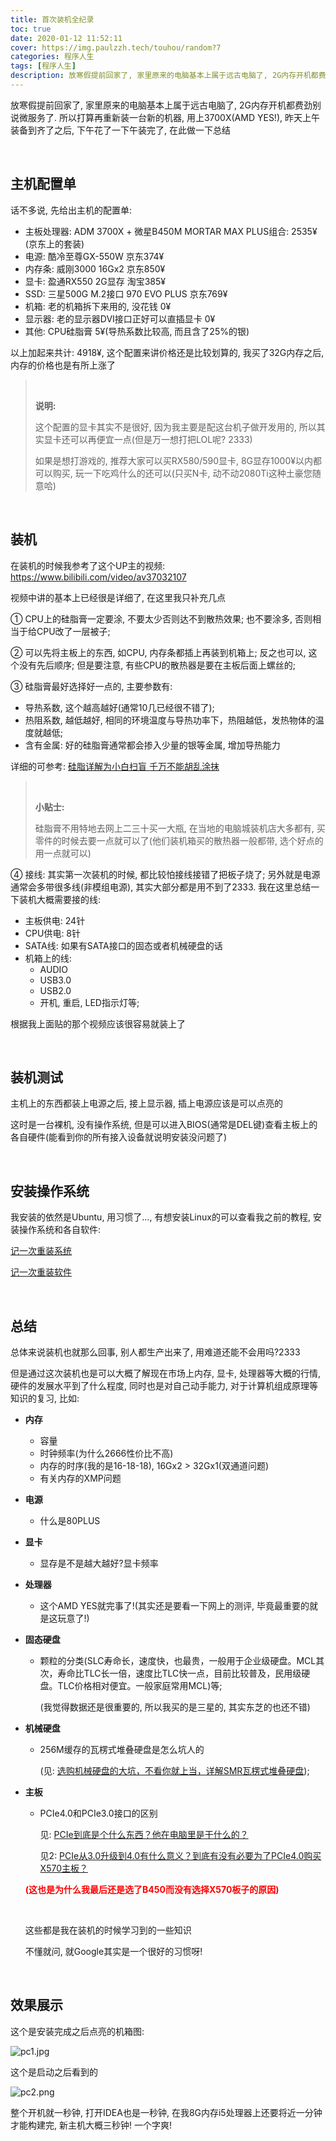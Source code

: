 ```yaml
---
title: 首次装机全纪录
toc: true
date: 2020-01-12 11:52:11
cover: https://img.paulzzh.tech/touhou/random?7
categories: 程序人生
tags: [程序人生]
description: 放寒假提前回家了, 家里原来的电脑基本上属于远古电脑了, 2G内存开机都费劲别说微服务了. 所以打算再重新装一台新的机器, 用上3700X(AMD YES!), 昨天下午花了一下午装完了, 在此做一下总结
---
```


放寒假提前回家了, 家里原来的电脑基本上属于远古电脑了, 2G内存开机都费劲别说微服务了. 所以打算再重新装一台新的机器, 用上3700X(AMD YES!), 昨天上午装备到齐了之后, 下午花了一下午装完了, 在此做一下总结

<br/>

<!--more-->

## 主机配置单

话不多说, 先给出主机的配置单:

-   主板处理器: ADM 3700X + 微星B450M MORTAR MAX PLUS组合: 2535¥(京东上的套装)
-   电源: 酷冷至尊GX-550W 京东374¥
-   内存条: 威刚3000 16Gx2 京东850¥
-   显卡: 盈通RX550 2G显存 淘宝385¥
-   SSD: 三星500G M.2接口 970 EVO PLUS 京东769¥
-   机箱: 老的机箱拆下来用的, 没花钱 0¥
-   显示器: 老的显示器DVI接口正好可以直插显卡 0¥
-   其他: CPU硅脂膏 5¥(导热系数比较高, 而且含了25%的银)

以上加起来共计: 4918¥, 这个配置来讲价格还是比较划算的, 我买了32G内存之后, 内存的价格也是有所上涨了

><br/>
>
>**说明:**
>
>这个配置的显卡其实不是很好, 因为我主要是配这台机子做开发用的, 所以其实显卡还可以再便宜一点(但是万一想打把LOL呢? 2333)
>
>如果是想打游戏的, 推荐大家可以买RX580/590显卡, 8G显存1000¥以内都可以购买, 玩一下吃鸡什么的还可以(只买N卡, 动不动2080Ti这种土豪您随意哈)

<br/>

## 装机

在装机的时候我参考了这个UP主的视频: https://www.bilibili.com/video/av37032107

视频中讲的基本上已经很是详细了, 在这里我只补充几点

① CPU上的硅脂膏一定要涂, 不要太少否则达不到散热效果; 也不要涂多, 否则相当于给CPU改了一层被子;

② 可以先将主板上的东西, 如CPU, 内存条都插上再装到机箱上; 反之也可以, 这个没有先后顺序; 但是要注意, 有些CPU的散热器是要在主板后面上螺丝的;

③ 硅脂膏最好选择好一点的, 主要参数有:

-   导热系数, 这个越高越好(通常10几已经很不错了);
-   热阻系数, 越低越好, 相同的环境温度与导热功率下，热阻越低，发热物体的温度就越低;
-   含有金属: 好的硅脂膏通常都会掺入少量的银等金属, 增加导热能力

详细的可参考: [硅脂详解为小白扫盲 千万不能胡乱涂抹](http://cooler.zol.com.cn/317/3176568_all.html)

><br/>
>
>**小贴士:**
>
>硅脂膏不用特地去网上二三十买一大瓶, 在当地的电脑城装机店大多都有, 买零件的时候去要一点就可以了(他们装机箱买的散热器一般都带, 选个好点的用一点就可以) 

④ 接线: 其实第一次装机的时候, 都比较怕接线接错了把板子烧了; 另外就是电源通常会多带很多线(非模组电源), 其实大部分都是用不到了2333. 我在这里总结一下装机大概需要接的线:

-   主板供电: 24针
-   CPU供电: 8针
-   SATA线: 如果有SATA接口的固态或者机械硬盘的话
-   机箱上的线: 
    -   AUDIO
    -   USB3.0
    -   USB2.0
    -   开机, 重启, LED指示灯等;

根据我上面贴的那个视频应该很容易就装上了

<br/>

## 装机测试

主机上的东西都装上电源之后, 接上显示器, 插上电源应该是可以点亮的

这时是一台裸机, 没有操作系统, 但是可以进入BIOS(通常是DEL键)查看主板上的各自硬件(能看到你的所有接入设备就说明安装没问题了)

<br/>

## 安装操作系统

我安装的依然是Ubuntu, 用习惯了…, 有想安装Linux的可以查看我之前的教程, 安装操作系统和各自软件:

[记一次重装系统](https://jasonkayzk.github.io/2019/09/04/%E8%AE%B0%E4%B8%80%E6%AC%A1%E9%87%8D%E8%A3%85%E7%B3%BB%E7%BB%9F/)

[记一次重装软件](https://jasonkayzk.github.io/2019/09/04/%E8%AE%B0%E4%B8%80%E6%AC%A1%E9%87%8D%E8%A3%85%E8%BD%AF%E4%BB%B6/)

<br/>

## 总结

总体来说装机也就那么回事, 别人都生产出来了, 用难道还能不会用吗?2333

但是通过这次装机也是可以大概了解现在市场上内存, 显卡, 处理器等大概的行情, 硬件的发展水平到了什么程度, 同时也是对自己动手能力, 对于计算机组成原理等知识的复习, 比如:

-   **内存**

    -   容量
    -   时钟频率(为什么2666性价比不高)
    -   内存的时序(我的是16-18-18), 16Gx2 > 32Gx1(双通道问题)
    -   有关内存的XMP问题

-   **电源**

    -   什么是80PLUS

-   **显卡**

    -   显存是不是越大越好?显卡频率

-   **处理器**

    -   这个AMD YES就完事了!(其实还是要看一下网上的测评, 毕竟最重要的就是这玩意了!)

-   **固态硬盘**

    -   颗粒的分类(SLC寿命长，速度快，也最贵，一般用于企业级硬盘。MCL其次，寿命比TLC长一倍，速度比TLC快一点，目前比较普及，民用级硬盘。TLC价格相对便宜。一般家庭常用MCL)等; 

        (我觉得数据还是很重要的, 所以我买的是三星的, 其实东芝的也还不错)

-   **机械硬盘**

    -   256M缓存的瓦楞式堆叠硬盘是怎么坑人的

        (见: [选购机械硬盘的大坑，不看你就上当，详解SMR瓦楞式堆叠硬盘](https://www.bilibili.com/video/av69892973?from=search&seid=2663080118174789605));

-   **主板** 

    -   PCIe4.0和PCIe3.0接口的区别

        见: [PCIe到底是个什么东西？他在电脑里是干什么的？](https://www.bilibili.com/video/av66250574?from=search&seid=17473641762127703293)

        见2: [PCIe从3.0升级到4.0有什么意义？到底有没有必要为了PCIe4.0购买X570主板？](https://www.bilibili.com/video/av67933577?from=search&seid=17473641762127703293)

    <font color="#ff0000">**(这也是为什么我最后还是选了B450而没有选择X570板子的原因)**</font>

    <br/>

    这些都是我在装机的时候学习到的一些知识

    不懂就问, 就Google其实是一个很好的习惯呀!

<br/>

## 效果展示

这个是安装完成之后点亮的机箱图:

![pc1.jpg](https://raw.fastgit.org/JasonkayZK/blog_static/master/images/pc1.jpg)

这个是启动之后看到的

![pc2.png](https://raw.fastgit.org/JasonkayZK/blog_static/master/images/pc2.png)

整个开机就一秒钟, 打开IDEA也是一秒钟, 在我8G内存i5处理器上还要将近一分钟才能构建完, 新主机大概三秒钟! 一个字爽!

<br/>
